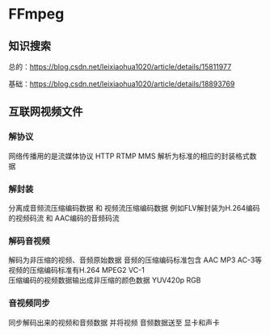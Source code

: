 # FFmpeg

## 知识搜索
总的：https://blog.csdn.net/leixiaohua1020/article/details/15811977

基础：https://blog.csdn.net/leixiaohua1020/article/details/18893769

## 互联网视频文件
### 解协议
网络传播用的是流媒体协议 HTTP RTMP MMS 解析为标准的相应的封装格式数据
### 解封装
分离成音频流压缩编码数据 和 视频流压缩编码数据 例如FLV解封装为H.264编码的视频码流 和 AAC编码的音频码流
### 解码音视频
解码为非压缩的视频、音频原始数据 音频的压缩编码标准包含  AAC  MP3  AC-3等  视频的压缩编码标准有H.264 MPEG2  VC-1  
压缩编码的视频数据输出成非压缩的颜色数据  YUV420p  RGB 
### 音视频同步
同步解码出来的视频和音频数据 并将视频 音频数据送至 显卡和声卡
